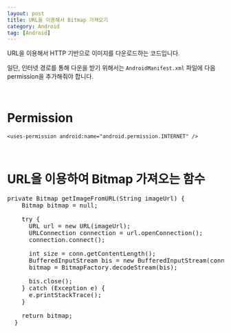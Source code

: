 ```yaml
---
layout: post
title: URL을 이용해서 Bitmap 가져오기
category: Android
tag: [Android]
---
```


URL을 이용해서 HTTP 기반으로 이미지를 다운로드하는 코드입니다.

일단, 인터넷 경로를 통해 다운을 받기 위해서는 `AndroidManifest.xml` 파일에 
다음 permission을 추가해줘야 합니다.

<br>

# Permission

~~~
<uses-permission android:name="android.permission.INTERNET" />
~~~

<br>

# URL을 이용하여 Bitmap 가져오는 함수

<pre class="prettyprint">
private Bitmap getImageFromURL(String imageUrl) {
    Bitmap bitmap = null;

    try {
      URL url = new URL(imageUrl);
      URLConnection connection = url.openConnection();
      connection.connect();

      int size = conn.getContentLength();
      BufferedInputStream bis = new BufferedInputStream(connection.getInputStream(), size);
      bitmap = BitmapFactory.decodeStream(bis);

      bis.close();
    } catch (Exception e) {
      e.printStackTrace();
    }

    return bitmap;
  }
</pre>